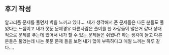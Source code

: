 ## 후기 작성

알고리즘 문제를 풀면서 벽을 느끼고 있다.... 내가 생각해서 푼 문제들은 다른 분들도
풀었다는 느낌이고 내가 못푼 문제경우 다른사람은 풀이를 한 사람들이 많은거 같다
상대적으로 문제를 푸는데 있어서 내가 할 수 있는 문제들은 쉬웠나? 하는 생각이 들고
다른 분들은 풀었는데 나는 못푼 문제 들을 보면 내가 많이 부족하다고 매일 느끼는 하루 같다....